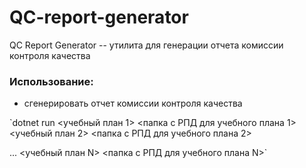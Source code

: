 # QC-report-generator
QC Report Generator -- утилита для генерации отчета комиссии контроля качества

### Использование:
* сгенерировать отчет комиссии контроля качества

`dotnet run <учебный план 1> <папка с РПД для учебного плана 1> <учебный план 2> <папка с РПД для учебного плана 2> 

... <учебный план N> <папка с РПД для учебного плана N>`
